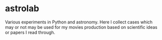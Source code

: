 # astrolab
Various experiments in Python and astronomy. Here I collect cases which may or not may be used for my movies production based on scientific ideas or papers I read through.
